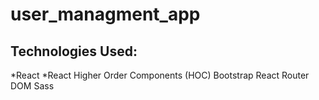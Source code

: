 # user_managment_app


## Technologies Used: 
*React
*React Higher Order Components (HOC)
Bootstrap
React Router DOM
Sass
